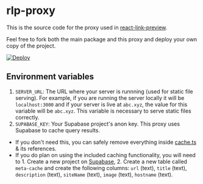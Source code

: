 # rlp-proxy

This is the source code for the proxy used in <a href='https://github.com/dhaiwat10/react-link-preview'>react-link-preview</a>.

Feel free to fork both the main package and this proxy and deploy your own copy of the project.

[![Deploy](https://www.herokucdn.com/deploy/button.svg)](https://heroku.com/deploy)

## Environment variables

1. `SERVER_URL`: The URL where your server is runnning (used for static file serving). For example, if you are running the server locally it will be `localhost:3000` and if your server is live at `abc.xyz`, the value for this variable will be `abc.xyz`. This variable is necessary to serve static files correctly.
2. `SUPABASE_KEY`: Your Supabase project's anon key. This proxy uses Supabase to cache query results. 
- If you don't need this, you can safely remove everything inside [cache.ts](src/lib/cache.ts) & its references.
- If you do plan on using the included caching functionality, you will need to 1. Create a new project on [Supabase](https://app.supabase.io), 2. Create a new table called `meta-cache` and create the following columns: `url` (text), `title` (text), `description` (text), `siteName` (text), `image` (text), `hostname` (text).
